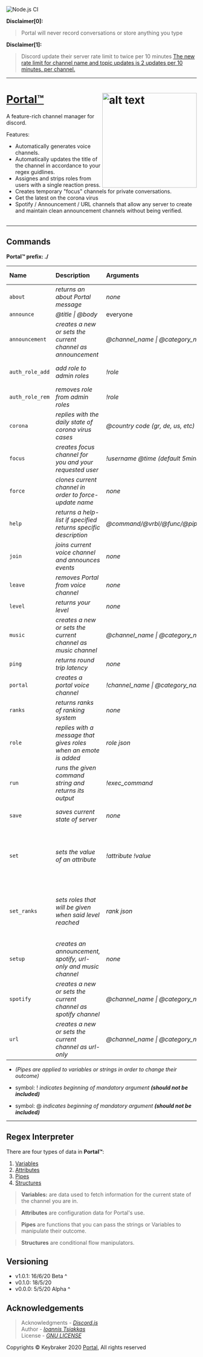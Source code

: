 ![Node.js CI](https://github.com/keybraker/portal-discord-bot/workflows/Node.js%20CI/badge.svg)

**Disclaimer[0]:**
> Portal will never record conversations or store anything you type

**Disclaimer[1]:**
> Discord update their server rate limit to twice per 10 minutes
> [The new rate limit for channel name and topic updates is 2 updates per 10 minutes, per channel.](https://github.com/discordjs/discord.js/issues/4327)

***

# [Portal™](https://github.com/keybraker/portal-discord-bot) <img src="https://github.com/keybraker/portal-discord-bot/blob/master/assets/img/logo.png" alt="alt text" align="right" width="250" height="250">
A feature-rich channel manager for discord.

Features:
* Automatically generates voice channels.
* Automatically updates the title of the channel in accordance to your regex guidlines.
* Assignes and strips roles from users with a single reaction press.
* Creates temporary "focus" channels for private conversations.
* Get the latest on the corona virus
* Spotify / Announcement / URL channels that allow any server to create and maintain clean announcement channels without being verified.
<br><br />

***

## Commands

**Portal™ prefix: ./**

| Name            | Description                                                      | Arguments                            | Eligible for use                               | Cooldown (mins) |
| :-------------- | :--------------------------------------------------------------- | :----------------------------------- | :--------------------------------------------- | :-------------- |
| `about`         | _returns an about Portal message_                                | _none_                               | everyone                                       | -               |
| `announce`      | _@title \| @body_                                                | everyone                             | 1 user                                         | -               |
| `announcement`  | _creates a new or sets the current channel as announcement_      | _@channel\_name \| @category\_name_  | admin,                                         | admin-role/s    |
| `auth_role_add` | _add role to admin roles_                                        | _!role_                              | admin, admin-role/s                            | -               |
| `auth_role_rem` | _removes role from admin roles_                                  | _!role_                              | admin, admin-role/s                            | -               |
| `corona`        | _replies with the daily state of corona virus cases_             | _@country code (gr, de, us, etc)_    | everyone                                       | -               |
| `focus`         | _creates focus channel for you and your requested user_          | _!username @time (default 5minutes)_ | everyone                                       | -               |
| `force`         | _clones current channel in order to force-update name_           | _none_                               | admin, admin-role/s                            | 2 user          |
| `help`          | _returns a help-list if specified returns specific description_  | _@command/@vrbl/@func/@pipe/@attr_   | everyone                                       | -               |
| `join`          | _joins current voice channel and announces events_               | _none_                               | everyone                                       | 1 user          |
| `leave`         | _removes Portal from voice channel_                              | _none_                               | everyone                                       | -               |
| `level`         | _returns your level_                                             | _none_                               | everyone                                       | -               |
| `music`         | _creates a new or sets the current channel as music channel_     | _@channel\_name \| @category\_name_  | admin, admin-role/s                            | -               |
| `ping`          | _returns round trip latency_                                     | _none_                               | everyone                                       | -               |
| `portal`        | _creates a portal voice channel_                                 | _!channel\_name \| @category\_name_  | admin, admin-role/s                            | -               |
| `ranks`         | _returns ranks of ranking system_                                | _none_                               | everyone                                       | -               |
| `role`          | _replies with a message that gives roles when an emote is added_ | _role json_                          | admin, admin-role/s                            | -               |
| `run`           | _runs the given command string and returns its output_           | _!exec\_command_                     | everyone                                       | -               |
| `save`          | _saves current state of server_                                  | _none_                               | admin, admin-role/s                            | 5 server        |
| `set`           | _sets the value of an attribute_                                 | _!attribute !value_                  | voice owner/ portal owner, admin, admin-role/s | -               |
| `set_ranks`     | _sets roles that will be given when said level reached_          | _rank json_                          | voice owner/ portal owner, admin, admin-role/  | 10 servers      |
| `setup`         | _creates an announcement, spotify, url-only and music channel_   | _none_                               | admin, admin-role/s                            | 10 servers      |
| `spotify`       | _creates a new or sets the current channel as spotify channel_   | _@channel\_name \| @category\_name_  | admin,                                         | admin-role/s    |
| `url`           | _creates a new or sets the current channel as url-only_          | _@channel\_name \| @category\_name_  | admin, admin-role/s                            | -               |

* _(Pipes are applied to variables or strings in order to change their outcome)_

* symbol: ! _indicates beginning of mandatory argument **(should not be included)**_
* symbol: @ _indicates beginning of mandatory argument **(should not be included)**_

***

## Regex Interpreter

There are four types of data in **Portal™**:
1. [Variables](https://github.com/keybraker/portal-discord-bot/docs/Variables.md)
2. [Attributes](https://github.com/keybraker/portal-discord-bot/docs/Attributes.md)
3. [Pipes](https://github.com/keybraker/portal-discord-bot/docs/Pipes.md)
3. [Structures](https://github.com/keybraker/portal-discord-bot/docs/Structures.md)

> **Variables:** are data used to fetch information for the current state of the channel you are in.

> **Attributes** are configuration data for Portal's use. 

> **Pipes** are functions that you can pass the strings or Variables to manipulate their outcome. 

> **Structures** are conditional flow manipulators.

## Versioning

* v1.0.1: 16/6/20 Beta ^
* v0.1.0: 18/5/20
* v0.0.0: 5/5/20 Alpha ^

## Acknowledgements

> Acknowledgments - _[Discord.js](https://discord.js.org/#/)_<br>
> Author - _[Ioannis Tsiakkas](https://itsiakkas.com)_<br>
> License - _[GNU LICENSE](http://www.gnu.org/philosophy/free-sw.html)_<br>

Copyrights © Keybraker 2020 [Portal](https://github.com/keybraker/portal-discord-bot), All rights reserved

